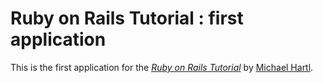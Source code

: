 # Ruby on Rails Tutorial : first application

This is the first application for the
[*Ruby on Rails Tutorial*](http://railstutorial.org/)
by [Michael Hartl](http://michaelhartl.com/).





























